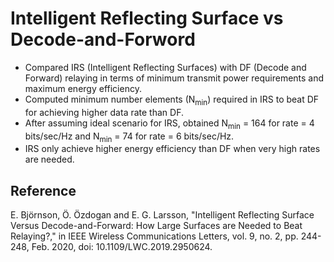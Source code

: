# Intelligent Reflecting Surface vs Decode-and-Forword

- Compared IRS (Intelligent Reflecting Surfaces) with DF (Decode and Forward) relaying in terms of minimum transmit power requirements and maximum energy efficiency.
- Computed minimum number elements (N<sub>min</sub>) required in IRS to beat DF for achieving higher data rate than DF.
- After assuming ideal scenario for IRS, obtained N<sub>min</sub> = 164 for rate = 4 bits/sec/Hz and N<sub>min</sub> = 74 for rate = 6 bits/sec/Hz.
- IRS only achieve higher energy efficiency than DF when very high rates are needed.

## Reference
E. Björnson, Ö. Özdogan and E. G. Larsson, "Intelligent Reflecting Surface Versus Decode-and-Forward: How Large Surfaces are Needed to Beat Relaying?," in IEEE Wireless Communications Letters, vol. 9, no. 2, pp. 244-248, Feb. 2020, doi: 10.1109/LWC.2019.2950624.
